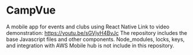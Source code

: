 # CampVue
A mobile app for events and clubs using React Native
Link to video demonstration: https://youtu.be/sGVjyH4BvJc
The repository includes the base Javascript files and other components. Node_modules, locks, keys, and integration with AWS Mobile hub is not include in this repository.
